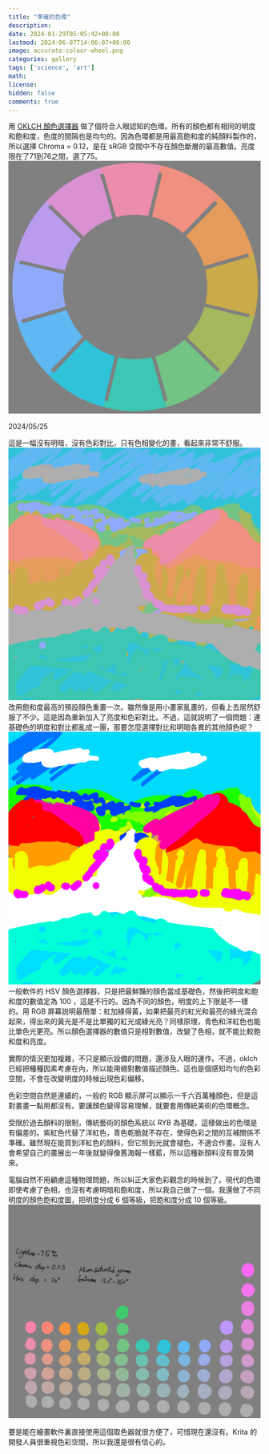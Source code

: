 ```yaml
---
title: "準確的色環"
description: 
date: 2024-01-29T05:05:42+08:00
lastmod: 2024-06-07T14:06:07+08:00
image: accurate-colour-wheel.png
categories: gallery
tags: ['science', 'art']
math: 
license: 
hidden: false
comments: true
---
```


用 [OKLCH 顏色選擇器](https://oklch.com) 做了個符合人眼認知的色環。所有的顏色都有相同的明度和飽和度，色度的間隔也是均勻的。因為色環都是用最高飽和度的純顏料製作的，所以選擇 Chroma = 0.12，是在 sRGB 空間中不存在顏色斷層的最高數值。亮度限在了71到76之間，選了75。
![oklch-colour-wheel](accurate-colour-wheel.png)

2024/05/25

這是一幅沒有明暗，沒有色彩對比，只有色相變化的畫，看起來非常不舒服。
![no-contrast](no-contrast.png)
改用飽和度最高的預設顏色重畫一次。雖然像是用小畫家亂畫的，但看上去居然舒服了不少。這是因為重新加入了亮度和色彩對比。不過，這就説明了一個問題：連基礎色的明度和對比都亂成一團，那要怎麼選擇對比和明暗各異的其他顏色呢？
![naive-contrast](naive-contrast.png)
一般軟件的 HSV 顏色選擇器，只是把最鮮豔的顏色當成基礎色，然後把明度和飽和度的數值定為 100 ，這是不行的。因為不同的顏色，明度的上下限是不一樣的。用 RGB 屏幕説明最簡單：紅加綠得黃，如果把最亮的紅光和最亮的綠光混合起來，得出來的黃光是不是比單獨的紅光或綠光亮？同樣原理，青色和洋紅色也能比單色光更亮。所以顏色選擇器的數值只是相對數值，改變了色相，就不能比較飽和度和亮度。

實際的情況更加複雜，不只是顯示設備的問題，還涉及人眼的運作。不過，oklch 已經把種種因素考慮在內，所以能用絕對數值描述顏色。這也是個感知均勻的色彩空間，不會在改變明度的時候出現色彩偏移。

色彩空間自然是連續的，一般的 RGB 顯示屏可以顯示一千六百萬種顏色，但是這對畫畫一點用都沒有。要讓顏色變得容易理解，就要套用傳統美術的色環概念。

受限於過去顏料的限制，傳統藝術的顏色系統以 RYB 為基礎，這樣做出的色環是有偏差的。紫紅色代替了洋紅色，青色乾脆就不存在，使得色彩之間的互補關係不準確。雖然現在能買到洋紅色的顏料，但它照到光就會褪色，不適合作畫。沒有人會希望自己的畫展出一年後就變得像舊海報一樣藍，所以這種新顏料沒有普及開來。

電腦自然不用顧慮這種物理問題，所以糾正大家色彩觀念的時候到了。現代的色環即使考慮了色相，也沒有考慮明暗和飽和度，所以我自己做了一個。我還做了不同明度的顏色飽和度圖，把明度分成 6 個等級，把飽和度分成 10 個等級。
![value-intensity-chart](value-intensity-chart.png)

要是能在繪畫軟件裏直接使用這個取色器就很方便了，可惜現在還沒有。Krita 的開發人員很重視色彩空間，所以我還是很有信心的。

